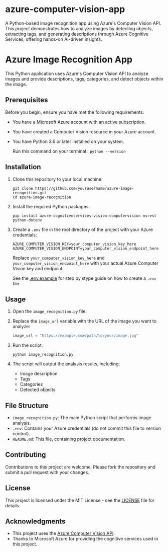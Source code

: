 # azure-computer-vision-app
A Python-based image recognition app using Azure's Computer Vision API. This project demonstrates how to analyze images by detecting objects, extracting tags, and generating descriptions through Azure Cognitive Services, offering hands-on AI-driven insights.

# Azure Image Recognition App

This Python application uses Azure's Computer Vision API to analyze images and provide descriptions, tags, categories, and detect objects within the image.

## Prerequisites

Before you begin, ensure you have met the following requirements:

* You have a Microsoft Azure account with an active subscription.
* You have created a Computer Vision resource in your Azure account.
* You have Python 3.6 or later installed on your system.
  
  Run this command on your terminal : ```python --version ```

## Installation

1. Clone this repository to your local machine:
   ```
   git clone https://github.com/yourusername/azure-image-recognition.git
   cd azure-image-recognition
   ```

2. Install the required Python packages:
   ```
   pip install azure-cognitiveservices-vision-computervision msrest python-dotenv
   ```

3. Create a `.env` file in the root directory of the project with your Azure credentials:
   ```
   AZURE_COMPUTER_VISION_KEY=your_computer_vision_key_here
   AZURE_COMPUTER_VISION_ENDPOINT=your_computer_vision_endpoint_here
   ```
   Replace `your_computer_vision_key_here` and `your_computer_vision_endpoint_here` with your actual Azure Computer Vision key and endpoint.

   See the [.env.example](.env.example) for step by stype guide on how to create a `.env` file.

## Usage

1. Open the `image_recognition.py` file.

2. Replace the `image_url` variable with the URL of the image you want to analyze:
   ```python
   image_url = "https://example.com/path/to/your/image.jpg"
   ```

3. Run the script:
   ```
   python image_recognition.py
   ```

4. The script will output the analysis results, including:
   - Image description
   - Tags
   - Categories
   - Detected objects

## File Structure

- `image_recognition.py`: The main Python script that performs image analysis.
- `.env`: Contains your Azure credentials (do not commit this file to version control).
- `README.md`: This file, containing project documentation.

## Contributing

Contributions to this project are welcome. Please fork the repository and submit a pull request with your changes.

## License

This project is licensed under the MIT License - see the [LICENSE](LICENSE) file for details.

## Acknowledgments

- This project uses the [Azure Computer Vision API](https://azure.microsoft.com/en-us/services/cognitive-services/computer-vision/).
- Thanks to Microsoft Azure for providing the cognitive services used in this project.
